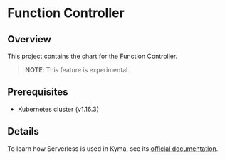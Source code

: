 # Function Controller

## Overview

This project contains the chart for the Function Controller.

> **NOTE**: This feature is experimental.

## Prerequisites

- Kubernetes cluster (v1.16.3)

## Details

To learn how Serverless is used in Kyma, see its [official documentation](https://kyma-project.io/docs/kyma/latest/01-overview/main-areas/serverless/).
